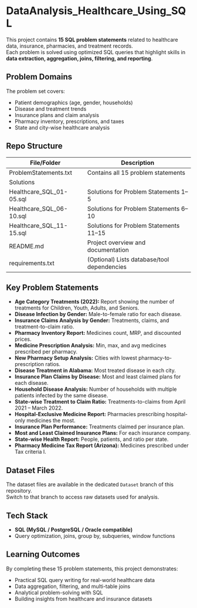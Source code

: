 # DataAnalysis_Healthcare_Using_SQL

This project contains **15 SQL problem statements** related to healthcare data, insurance, pharmacies, and treatment records.  
Each problem is solved using optimized SQL queries that highlight skills in **data extraction, aggregation, joins, filtering, and reporting**.  


## Problem Domains  

The problem set covers:  
- Patient demographics (age, gender, households)  
- Disease and treatment trends  
- Insurance plans and claim analysis  
- Pharmacy inventory, prescriptions, and taxes  
- State and city-wise healthcare analysis  


## Repo Structure  


| File/Folder              | Description                                       |
|--------------------------|---------------------------------------------------|
| ProblemStatements.txt    | Contains all 15 problem statements                |
| Solutions                                                                    |
| Healthcare_SQL_01-05.sql | Solutions for Problem Statements 1–5         |
| Healthcare_SQL_06-10.sql | Solutions for Problem Statements 6–10        |
| Healthcare_SQL_11-15.sql | Solutions for Problem Statements 11–15       |
| README.md                | Project overview and documentation                |
| requirements.txt         | (Optional) Lists database/tool dependencies       |



## Key Problem Statements  

- **Age Category Treatments (2022):** Report showing the number of treatments for Children, Youth, Adults, and Seniors.  
- **Disease Infection by Gender:** Male-to-female ratio for each disease.  
- **Insurance Claims Analysis by Gender:** Treatments, claims, and treatment-to-claim ratio.  
- **Pharmacy Inventory Report:** Medicines count, MRP, and discounted prices.  
- **Medicine Prescription Analysis:** Min, max, and avg medicines prescribed per pharmacy.  
- **New Pharmacy Setup Analysis:** Cities with lowest pharmacy-to-prescription ratios.  
- **Disease Treatment in Alabama:** Most treated disease in each city.  
- **Insurance Plan Claims by Disease:** Most and least claimed plans for each disease.  
- **Household Disease Analysis:** Number of households with multiple patients infected by the same disease.  
- **State-wise Treatment to Claim Ratio:** Treatments-to-claims from April 2021 – March 2022.  
- **Hospital-Exclusive Medicine Report:** Pharmacies prescribing hospital-only medicines the most.  
- **Insurance Plan Performance:** Treatments claimed per insurance plan.  
- **Most and Least Claimed Insurance Plans:** For each insurance company.  
- **State-wise Health Report:** People, patients, and ratio per state.  
- **Pharmacy Medicine Tax Report (Arizona):** Medicines prescribed under Tax criteria I.


## Dataset Files  
The dataset files are available in the dedicated `Dataset` branch of this repository.  
Switch to that branch to access raw datasets used for analysis.


## Tech Stack  

- **SQL (MySQL / PostgreSQL / Oracle compatible)**  
- Query optimization, joins, group by, subqueries, window functions  


## Learning Outcomes  

By completing these 15 problem statements, this project demonstrates:  
- Practical SQL query writing for real-world healthcare data  
- Data aggregation, filtering, and multi-table joins  
- Analytical problem-solving with SQL  
- Building insights from healthcare and insurance datasets  

